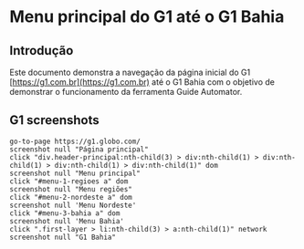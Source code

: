 # Menu principal do G1 até o G1 Bahia

## Introdução

  Este documento demonstra a navegação da página inicial do G1 [https://g1.com.br](https://g1.com.br) até o G1 Bahia com o objetivo de demonstrar o funcionamento da ferramenta Guide Automator.

## G1 screenshots

```
go-to-page https://g1.globo.com/
screenshot null "Página principal"
click "div.header-principal:nth-child(3) > div:nth-child(1) > div:nth-child(1) > div:nth-child(1) > div:nth-child(1)" dom
screenshot null "Menu principal"
click "#menu-1-regioes a" dom
screenshot null "Menu regiões"
click "#menu-2-nordeste a" dom
screenshot null 'Menu Nordeste'
click "#menu-3-bahia a" dom
screenshot null 'Menu Bahia'
click ".first-layer > li:nth-child(3) > a:nth-child(1)" network
screenshot null "G1 Bahia"
```